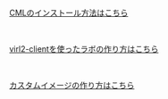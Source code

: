 <br>

[CMLのインストール方法はこちら](/README.install_cml.md)

<br>

[virl2-clientを使ったラボの作り方はこちら](/README.create_lab.md)

<br>

[カスタムイメージの作り方はこちら](/README.create_custom_image.md)

